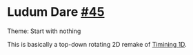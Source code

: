 Ludum Dare [#45][ludum_dare_45]
===============================

Theme: Start with nothing

This is basically a top-down rotating 2D remake of [Timining 1D][timining_1d].

[ludum_dare_45]: https://ldjam.com/events/ludum-dare/45
[timining_1d]: https://github.com/GodsBoss/Timining-1D
